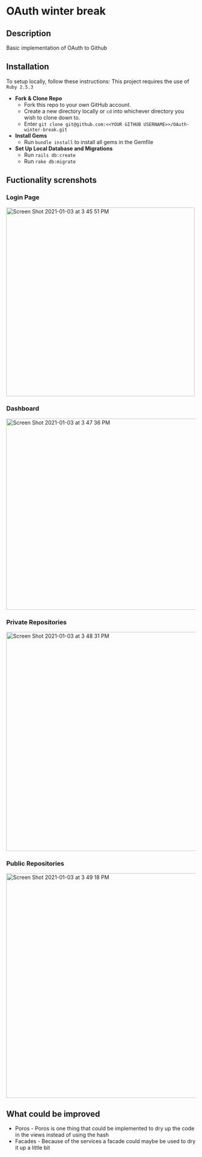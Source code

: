 # OAuth winter break

## Description

Basic implementation of OAuth to Github

## Installation
To setup locally, follow these instructions:
This project requires the use of `Ruby 2.5.3`

  * __Fork & Clone Repo__
    * Fork this repo to your own GitHub account.
    * Create a new directory locally or `cd` into whichever directory you wish to clone down to.
    * Enter `git clone git@github.com:<<YOUR GITHUB USERNAME>>/OAuth-winter-break.git`
  * __Install Gems__
    * Run `bundle install` to install all gems in the Gemfile
  * __Set Up Local Database and Migrations__
    * Run `rails db:create`
    * Run `rake db:migrate`

## Fuctionality screnshots

### Login Page
  <img width="501" alt="Screen Shot 2021-01-03 at 3 45 51 PM" src="https://user-images.githubusercontent.com/63683549/103488629-25f6b080-4ddc-11eb-81cb-fed3fa71eea1.png">

### Dashboard
  <img width="507" alt="Screen Shot 2021-01-03 at 3 47 36 PM" src="https://user-images.githubusercontent.com/63683549/103488620-12e3e080-4ddc-11eb-8743-76a60b7e390b.png">

### Private Repositories
  <img width="581" alt="Screen Shot 2021-01-03 at 3 48 31 PM" src="https://user-images.githubusercontent.com/63683549/103488608-03649780-4ddc-11eb-8494-4976d38afc98.png">

### Public Repositories
  <img width="596" alt="Screen Shot 2021-01-03 at 3 49 18 PM" src="https://user-images.githubusercontent.com/63683549/103488524-4114f080-4ddb-11eb-8d68-27e533d95f13.png">

## What could be improved
  * Poros - Poros is one thing that could be implemented to dry up the code in the views instead of using the hash
  * Facades - Because of the services a facade could maybe be used to dry it up a little bit
